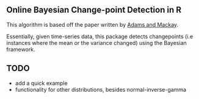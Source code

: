 ## Online Bayesian Change-point Detection in R

This algorithm is based off the paper written by [Adams and Mackay](https://hips.seas.harvard.edu/files/adams-changepoint-tr-2007.pdf). 

Essentially, given time-series data, this package detects changepoints (i.e instances where the mean or the variance changed) using the Bayesian framework. 

## TODO
 - add a quick example
 - functionality for other distributions, besides normal-inverse-gamma

 
